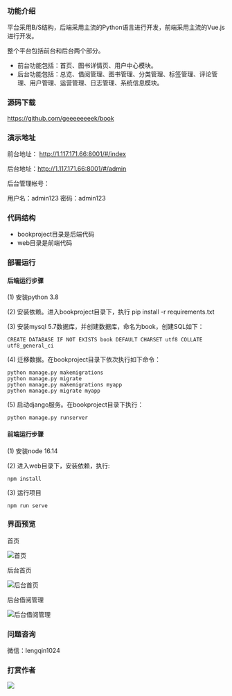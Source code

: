 
### 功能介绍

平台采用B/S结构，后端采用主流的Python语言进行开发，前端采用主流的Vue.js进行开发。

整个平台包括前台和后台两个部分。

- 前台功能包括：首页、图书详情页、用户中心模块。
- 后台功能包括：总览、借阅管理、图书管理、分类管理、标签管理、评论管理、用户管理、运营管理、日志管理、系统信息模块。

### 源码下载

https://github.com/geeeeeeeek/book

### 演示地址

前台地址： http://1.117.171.66:8001/#/index

后台地址：http://1.117.171.66:8001/#/admin

后台管理帐号：

用户名：admin123
密码：admin123

### 代码结构

- bookproject目录是后端代码
- web目录是前端代码

### 部署运行

#### 后端运行步骤

(1) 安装python 3.8

(2) 安装依赖。进入bookproject目录下，执行 pip install -r requirements.txt

(3) 安装mysql 5.7数据库，并创建数据库，命名为book，创建SQL如下：
```
CREATE DATABASE IF NOT EXISTS book DEFAULT CHARSET utf8 COLLATE utf8_general_ci
```
(4) 迁移数据。在bookproject目录下依次执行如下命令：

```
python manage.py makemigrations
python manage.py migrate
python manage.py makemigrations myapp
python manage.py migrate myapp
```

(5) 启动django服务。在bookproject目录下执行：
```
python manage.py runserver
```

#### 前端运行步骤

(1) 安装node 16.14

(2) 进入web目录下，安装依赖，执行:
```
npm install 
```
(3) 运行项目
```
npm run serve
```


### 界面预览

首页

![首页](https://gitee.com/geeeeeeeek/book/raw/master/bookproject/upload/img/a.png)

后台首页

![后台首页](https://gitee.com/geeeeeeeek/book/raw/master/bookproject/upload/img/b.png)

后台借阅管理

![后台借阅管理](https://gitee.com/geeeeeeeek/book/raw/master/bookproject/upload/img/c.png)


### 问题咨询

微信：lengqin1024


### 打赏作者

![](https://gitee.com/geeeeeeeek/book/raw/master/bookproject/upload/img/Wechat.jpeg)



